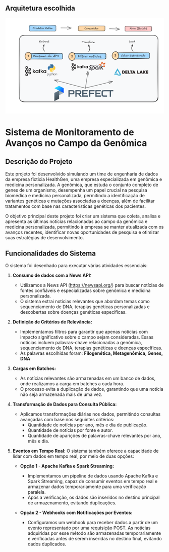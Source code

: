 ## Arquitetura escolhida

![](img/arquitetura.png)

# Sistema de Monitoramento de Avanços no Campo da Genômica

## Descrição do Projeto

Este projeto foi desenvolvido simulando um time de engenharia de dados da empresa ficticia HealthGen, uma empresa especializada em genômica e medicina personalizada. A genômica, que estuda o conjunto completo de genes de um organismo, desempenha um papel crucial na pesquisa biomédica e medicina personalizada, permitindo a identificação de variantes genéticas e mutações associadas a doenças, além de facilitar tratamentos com base nas características genéticas dos pacientes.

O objetivo principal deste projeto foi criar um sistema que coleta, analisa e apresenta as últimas notícias relacionadas ao campo da genômica e medicina personalizada, permitindo à empresa se manter atualizada com os avanços recentes, identificar novas oportunidades de pesquisa e otimizar suas estratégias de desenvolvimento.

## Funcionalidades do Sistema

O sistema foi desenhado para executar várias atividades essenciais:

1. **Consumo de dados com a News API:**
   - Utilizamos a News API (https://newsapi.org/) para buscar notícias de fontes confiáveis e especializadas sobre genômica e medicina personalizada.
   - O sistema extrai notícias relevantes que abordam temas como sequenciamento de DNA, terapias genéticas personalizadas e descobertas sobre doenças genéticas específicas.

2. **Definição de Critérios de Relevância:**
   - Implementamos filtros para garantir que apenas notícias com impacto significativo sobre o campo sejam consideradas. Essas notícias incluem palavras-chave relacionadas a genômica, sequenciamento de DNA, terapias genéticas e doenças específicas.
   - As palavras escolhidas foram: **Filogenética, Metagenômica, Genes, DNA**

3. **Cargas em Batches:**
   - As notícias relevantes são armazenadas em um banco de dados, onde realizamos a carga em batches a cada hora.
   - O processo evita a duplicação de dados, garantindo que uma notícia não seja armazenada mais de uma vez.

4. **Transformação de Dados para Consulta Pública:**
   - Aplicamos transformações diárias nos dados, permitindo consultas avançadas com base nos seguintes critérios:
     - Quantidade de notícias por ano, mês e dia de publicação.
     - Quantidade de notícias por fonte e autor.
     - Quantidade de aparições de palavras-chave relevantes por ano, mês e dia.

5. **Eventos em Tempo Real:**
   O sistema também oferece a capacidade de lidar com dados em tempo real, por meio de duas opções:

   - **Opção 1 - Apache Kafka e Spark Streaming:**
     - Implementamos um pipeline de dados usando Apache Kafka e Spark Streaming, capaz de consumir eventos em tempo real e armazenar dados temporariamente para uma verificação paralela.
     - Após a verificação, os dados são inseridos no destino principal de armazenamento, evitando duplicações.


   - **Opção 2 - Webhooks com Notificações por Eventos:**
     - Configuramos um webhook para receber dados a partir de um evento representado por uma requisição POST. As notícias adquiridas por esse método são armazenadas temporariamente e verificadas antes de serem inseridas no destino final, evitando dados duplicados.


